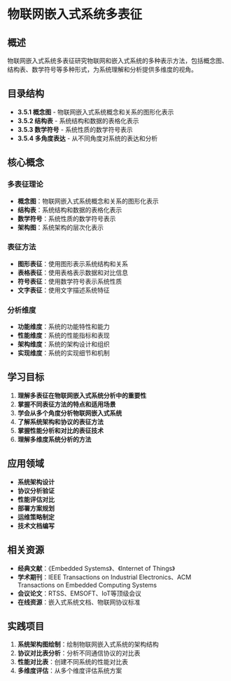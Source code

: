 # 物联网嵌入式系统多表征

## 概述

物联网嵌入式系统多表征研究物联网和嵌入式系统的多种表示方法，包括概念图、结构表、数学符号等多种形式，为系统理解和分析提供多维度的视角。

## 目录结构

- **3.5.1 概念图** - 物联网嵌入式系统概念和关系的图形化表示
- **3.5.2 结构表** - 系统结构和数据的表格化表示
- **3.5.3 数学符号** - 系统性质的数学符号表示
- **3.5.4 多角度表达** - 从不同角度对系统的表达和分析

## 核心概念

### 多表征理论

- **概念图**：物联网嵌入式系统概念和关系的图形化表示
- **结构表**：系统结构和数据的表格化表示
- **数学符号**：系统性质的数学符号表示
- **架构图**：系统架构的层次化表示

### 表征方法

- **图形表征**：使用图形表示系统结构和关系
- **表格表征**：使用表格表示数据和对比信息
- **符号表征**：使用数学符号表示系统性质
- **文字表征**：使用文字描述系统特征

### 分析维度

- **功能维度**：系统的功能特性和能力
- **性能维度**：系统的性能指标和表现
- **架构维度**：系统的架构设计和组织
- **实现维度**：系统的实现细节和机制

## 学习目标

1. **理解多表征在物联网嵌入式系统分析中的重要性**
2. **掌握不同表征方法的特点和适用场景**
3. **学会从多个角度分析物联网嵌入式系统**
4. **了解系统架构和协议的表征方法**
5. **掌握性能分析和对比的表征技术**
6. **理解多维度系统分析的方法**

## 应用领域

- **系统架构设计**
- **协议分析验证**
- **性能评估对比**
- **部署方案规划**
- **运维策略制定**
- **技术文档编写**

## 相关资源

- **经典文献**：《Embedded Systems》、《Internet of Things》
- **学术期刊**：IEEE Transactions on Industrial Electronics、ACM Transactions on Embedded Computing Systems
- **会议论文**：RTSS、EMSOFT、IoT等顶级会议
- **在线资源**：嵌入式系统文档、物联网协议标准

## 实践项目

1. **系统架构图绘制**：绘制物联网嵌入式系统的架构结构
2. **协议对比表分析**：分析不同通信协议的对比表
3. **性能对比表**：创建不同系统的性能对比表
4. **多维度评估**：从多个维度评估系统方案
